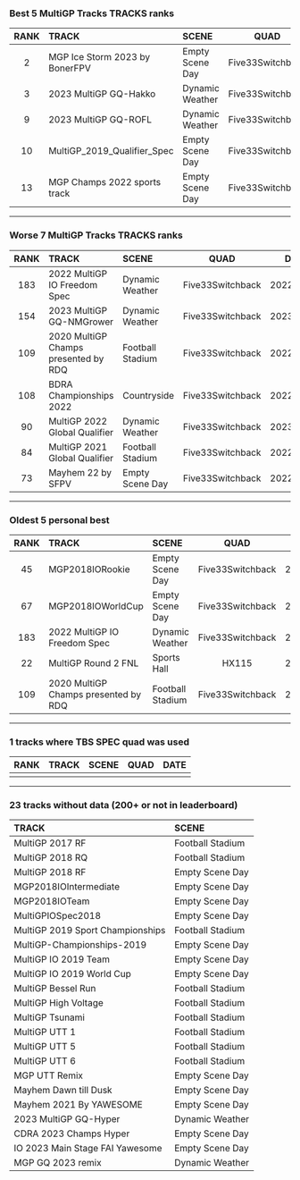 ### Best 5 MultiGP Tracks TRACKS ranks
|RANK|TRACK|SCENE|QUAD|DATE|
|:---:|:---|:---|:---:|:---:|
|2|MGP Ice Storm 2023 by BonerFPV|Empty Scene Day|Five33Switchback|2023/05/10|
|3|2023 MultiGP GQ-Hakko|Dynamic Weather|Five33Switchback|2023/03/05|
|9|2023 MultiGP GQ-ROFL|Dynamic Weather|Five33Switchback|2023/03/10|
|10|MultiGP_2019_Qualifier_Spec|Empty Scene Day|Five33Switchback|2022/11/23|
|13|MGP Champs 2022 sports track|Empty Scene Day|Five33Switchback|2022/12/04|
---
### Worse 7 MultiGP Tracks TRACKS ranks
|RANK|TRACK|SCENE|QUAD|DATE|
|:---:|:---|:---|:---:|:---:|
|183|2022 MultiGP IO Freedom Spec|Dynamic Weather|Five33Switchback|2022/06/09|
|154|2023 MultiGP GQ-NMGrower|Dynamic Weather|Five33Switchback|2023/03/03|
|109|2020 MultiGP Champs presented by RDQ|Football Stadium|Five33Switchback|2022/08/11|
|108|BDRA Championships 2022|Countryside|Five33Switchback|2022/10/13|
|90|MultiGP 2022 Global Qualifier|Dynamic Weather|Five33Switchback|2023/02/27|
|84|MultiGP 2021 Global Qualifier|Football Stadium|Five33Switchback|2022/11/23|
|73|Mayhem 22 by SFPV|Empty Scene Day|Five33Switchback|2022/11/18|
---
### Oldest 5 personal best
|RANK|TRACK|SCENE|QUAD|DATE|
|:---:|:---|:---|:---:|:---:|
|45|MGP2018IORookie|Empty Scene Day|Five33Switchback|2022/05/19|
|67|MGP2018IOWorldCup|Empty Scene Day|Five33Switchback|2022/05/19|
|183|2022 MultiGP IO Freedom Spec|Dynamic Weather|Five33Switchback|2022/06/09|
|22|MultiGP Round 2 FNL|Sports Hall|HX115|2022/06/30|
|109|2020 MultiGP Champs presented by RDQ|Football Stadium|Five33Switchback|2022/08/11|
---
### 1 tracks where TBS SPEC quad was used
|RANK|TRACK|SCENE|QUAD|DATE|
|:---:|:---|:---|:---:|:---:|
||||||
---
### 23 tracks without data (200+ or not in leaderboard)
|TRACK|SCENE|
|:---|:---|
|MultiGP 2017 RF|Football Stadium|
|MultiGP 2018 RQ|Football Stadium|
|MultiGP 2018 RF|Empty Scene Day|
|MGP2018IOIntermediate|Empty Scene Day|
|MGP2018IOTeam|Empty Scene Day|
|MultiGPIOSpec2018|Empty Scene Day|
|MultiGP 2019 Sport Championships|Football Stadium|
|MultiGP-Championships-2019|Empty Scene Day|
|MultiGP IO 2019 Team|Empty Scene Day|
|MultiGP IO 2019 World Cup|Empty Scene Day|
|MultiGP Bessel Run|Football Stadium|
|MultiGP High Voltage|Football Stadium|
|MultiGP Tsunami|Football Stadium|
|MultiGP UTT 1|Football Stadium|
|MultiGP UTT 5|Football Stadium|
|MultiGP UTT 6|Football Stadium|
|MGP UTT Remix|Empty Scene Day|
|Mayhem Dawn till Dusk|Empty Scene Day|
|Mayhem 2021 By YAWESOME|Empty Scene Day|
|2023 MultiGP GQ-Hyper|Dynamic Weather|
|CDRA 2023  Champs Hyper|Empty Scene Day|
|IO 2023 Main Stage FAI Yawesome|Empty Scene Day|
|MGP GQ 2023 remix|Dynamic Weather|
